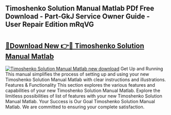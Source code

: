 ## Timoshenko Solution Manual Matlab PDf Free Download - Part-GkJ Service Owner Guide - User Repair Edition mRqVG

# <h2><a href="http://bc54488.oget.top/?id=Timoshenko+Solution+Manual+Matlab">🔗Download New 👉🔴 Timoshenko Solution Manual Matlab</a></h2>

[![Timoshenko Solution Manual Matlab new download](https://i.imgur.com/5g1atiW.png)](http://bc54488.oget.top/?id=Timoshenko+Solution+Manual+Matlab)
Get Up and Running This manual simplifies the process of setting up and using your new Timoshenko Solution Manual Matlab with clear instructions and illustrations. Features & Functionality This section explores the various features and capabilities of your new Timoshenko Solution Manual Matlab. Explore the limitless possibilities of list of features with your new Timoshenko Solution Manual Matlab. Your Success is Our Goal Timoshenko Solution Manual Matlab. We are committed to ensuring your complete satisfaction.
